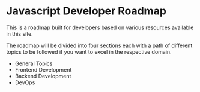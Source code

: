 # Javascript Developer Roadmap
This is a roadmap built for developers based on various resources available in this site.

The roadmap will be divided into four sections each with a path of different topics to be followed if you want to excel in the respective domain.
- General Topics
- Frontend Development
- Backend Development
- DevOps

